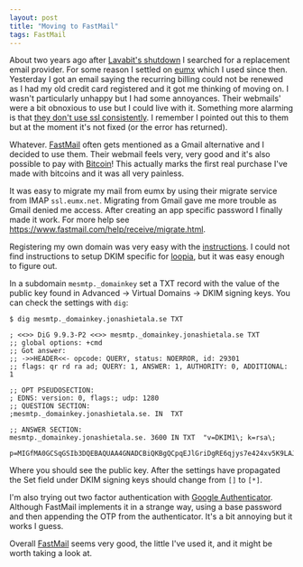 ```yaml
---
layout: post
title: "Moving to FastMail"
tags: FastMail
---
```


About two years ago after [Lavabit's shutdown][lavabit] I searched for a replacement email provider. For some reason I settled on [eumx][] which I used since then. Yesterday I got an email saying the recurring billing could not be renewed as I had my old credit card registered and it got me thinking of moving on. I wasn't particularly unhappy but I had some annoyances. Their webmails' were a bit obnoxious to use but I could live with it. Something more alarming is that [they don't use ssl consistently][eumx_support]. I remember I pointed out this to them but at the moment it's not fixed (or the error has returned).

Whatever. [FastMail][] often gets mentioned as a Gmail alternative and I decided to use them. Their webmail feels very, very good and it's also possible to pay with [Bitcoin][]! This actually marks the first real purchase I've made with bitcoins and it was all very painless.

It was easy to migrate my mail from eumx by using their migrate service from IMAP `ssl.eumx.net`. Migrating from Gmail gave me more trouble as Gmail denied me access. After creating an app specific password I finally made it work. For more help see <https://www.fastmail.com/help/receive/migrate.html>.

Registering my own domain was very easy with the [instructions][domain]. I could not find instructions to setup DKIM specific for [loopia][], but it was easy enough to figure out.

In a subdomain `mesmtp._domainkey` set a TXT record with the value of the public key found in Advanced -> Virtual Domains -> DKIM signing keys.  You can check the settings with `dig`:

```
$ dig mesmtp._domainkey.jonashietala.se TXT

; <<>> DiG 9.9.3-P2 <<>> mesmtp._domainkey.jonashietala.se TXT
;; global options: +cmd
;; Got answer:
;; ->>HEADER<<- opcode: QUERY, status: NOERROR, id: 29301
;; flags: qr rd ra ad; QUERY: 1, ANSWER: 1, AUTHORITY: 0, ADDITIONAL: 1

;; OPT PSEUDOSECTION:
; EDNS: version: 0, flags:; udp: 1280
;; QUESTION SECTION:
;mesmtp._domainkey.jonashietala.se. IN	TXT

;; ANSWER SECTION:
mesmtp._domainkey.jonashietala.se. 3600	IN TXT	"v=DKIM1\; k=rsa\; 
    p=MIGfMA0GCSqGSIb3DQEBAQUAA4GNADCBiQKBgQCpqEJlGriDgRE6qjys7e424xv5K9LAJrvTQ8/K8Lj4h
```

Where you should see the public key. After the settings have propagated the Set field under DKIM signing keys should change from `[]` to `[*]`.

I'm also trying out two factor authentication with [Google Authenticator][gauth]. Although FastMail implements it in a strange way, using a base password and then appending the OTP from the authenticator. It's a bit annoying but it works I guess.

Overall [FastMail][] seems very good, the little I've used it, and it might be worth taking a look at.

[lavabit]: https://en.wikipedia.org/wiki/Lavabit "Lavabit's history"
[eumx]: http://www.eumx.net "eumx.net"
[eumx_support]: http://www.eumx.net/contact.php "eumx.net support"
[FastMail]: https://www.fastmail.com/ "FastMail"
[bitcoin]: https://en.wikipedia.org/wiki/Bitcoin "Bitcoin"
[loopia]: https://loopia.se "Loopia"
[domain]: https://www.fastmail.com/help/receive/domains.html "Custom domain with FastMail"
[gauth]: https://en.wikipedia.org/wiki/Google_Authenticator "Google Authenticator"

